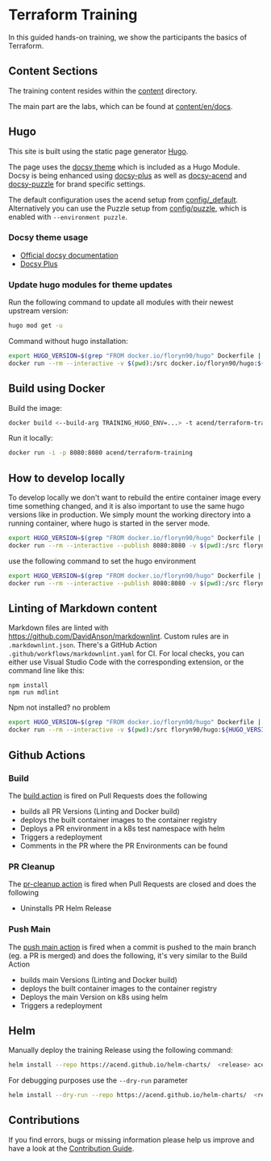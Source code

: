 # Terraform Training

In this guided hands-on training, we show the participants the basics of Terraform.


## Content Sections

The training content resides within the [content](content) directory.

The main part are the labs, which can be found at [content/en/docs](content/en/docs).


## Hugo

This site is built using the static page generator [Hugo](https://gohugo.io/).

The page uses the [docsy theme](https://github.com/google/docsy) which is included as a Hugo Module.
Docsy is being enhanced using [docsy-plus](https://github.com/acend/docsy-plus/) as well as
[docsy-acend](https://github.com/acend/docsy-acend/) and [docsy-puzzle](https://github.com/puzzle/docsy-puzzle/)
for brand specific settings.

The default configuration uses the acend setup from [config/_default](config/_default/config.toml).
Alternatively you can use the Puzzle setup from [config/puzzle](config/puzzle/config.toml), which is enabled with
`--environment puzzle`.


### Docsy theme usage

* [Official docsy documentation](https://www.docsy.dev/docs/)
* [Docsy Plus](https://github.com/acend/docsy-plus/)


### Update hugo modules for theme updates

Run the following command to update all modules with their newest upstream version:

```bash
hugo mod get -u
```

Command without hugo installation:

```bash
export HUGO_VERSION=$(grep "FROM docker.io/floryn90/hugo" Dockerfile | sed 's/FROM docker.io\/floryn90\/hugo://g' | sed 's/ AS builder//g')
docker run --rm --interactive -v $(pwd):/src docker.io/floryn90/hugo:${HUGO_VERSION} mod get -u
```


## Build using Docker

Build the image:

```bash
docker build <--build-arg TRAINING_HUGO_ENV=...> -t acend/terraform-training .
```

Run it locally:

```bash
docker run -i -p 8080:8080 acend/terraform-training
```


## How to develop locally

To develop locally we don't want to rebuild the entire container image every time something changed, and it is also important to use the same hugo versions like in production.
We simply mount the working directory into a running container, where hugo is started in the server mode.

```bash
export HUGO_VERSION=$(grep "FROM docker.io/floryn90/hugo" Dockerfile | sed 's/FROM docker.io\/floryn90\/hugo://g' | sed 's/ AS builder//g')
docker run --rm --interactive --publish 8080:8080 -v $(pwd):/src floryn90/hugo:${HUGO_VERSION} server -p 8080 --bind 0.0.0.0
```

use the following command to set the hugo environment

```bash
export HUGO_VERSION=$(grep "FROM docker.io/floryn90/hugo" Dockerfile | sed 's/FROM docker.io\/floryn90\/hugo://g' | sed 's/ AS builder//g')
docker run --rm --interactive --publish 8080:8080 -v $(pwd):/src floryn90/hugo:${HUGO_VERSION} server --environment=<environment> -p 8080 --bind 0.0.0.0
```


## Linting of Markdown content

Markdown files are linted with <https://github.com/DavidAnson/markdownlint>.
Custom rules are in `.markdownlint.json`.
There's a GitHub Action `.github/workflows/markdownlint.yaml` for CI.
For local checks, you can either use Visual Studio Code with the corresponding extension, or the command line like this:

```shell script
npm install
npm run mdlint
```

Npm not installed? no problem

```bash
export HUGO_VERSION=$(grep "FROM docker.io/floryn90/hugo" Dockerfile | sed 's/FROM docker.io\/floryn90\/hugo://g' | sed 's/ AS builder//g')
docker run --rm --interactive -v $(pwd):/src floryn90/hugo:${HUGO_VERSION}-ci /bin/bash -c "set -euo pipefail;npm install; npm run mdlint;"
```


## Github Actions


### Build

The [build action](.github/workflows/build.yaml) is fired on Pull Requests does the following

* builds all PR Versions (Linting and Docker build)
* deploys the built container images to the container registry
* Deploys a PR environment in a k8s test namespace with helm
* Triggers a redeployment
* Comments in the PR where the PR Environments can be found


### PR Cleanup

The [pr-cleanup action](.github/workflows/pr-cleanup.yaml) is fired when Pull Requests are closed and does the following

* Uninstalls PR Helm Release


### Push Main

The [push main action](.github/workflows/push-main.yaml) is fired when a commit is pushed to the main branch (eg. a PR is merged) and does the following, it's very similar to the Build Action

* builds main Versions (Linting and Docker build)
* deploys the built container images to the container registry
* Deploys the main Version on k8s using helm
* Triggers a redeployment


## Helm

Manually deploy the training Release using the following command:

```bash
helm install --repo https://acend.github.io/helm-charts/  <release> acend-training-chart --values helm-chart/values.yaml -n <namespace>
```

For debugging purposes use the `--dry-run` parameter

```bash
helm install --dry-run --repo https://acend.github.io/helm-charts/  <release> acend-training-chart --values helm-chart/values.yaml -n <namespace>
```


## Contributions

If you find errors, bugs or missing information please help us improve and have a look at the [Contribution Guide](CONTRIBUTING.md).
